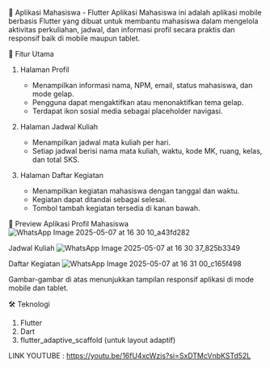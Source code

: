 📱 Aplikasi Mahasiswa - Flutter
Aplikasi Mahasiswa ini adalah aplikasi mobile berbasis Flutter yang dibuat untuk membantu mahasiswa dalam mengelola aktivitas perkuliahan, jadwal, dan informasi profil secara praktis dan responsif baik di mobile maupun tablet.

🚀 Fitur Utama
1. Halaman Profil
   - Menampilkan informasi nama, NPM, email, status mahasiswa, dan mode gelap.
   - Pengguna dapat mengaktifkan atau menonaktifkan tema gelap.
   - Terdapat ikon sosial media sebagai placeholder navigasi.

2. Halaman Jadwal Kuliah
   - Menampilkan jadwal mata kuliah per hari.
   - Setiap jadwal berisi nama mata kuliah, waktu, kode MK, ruang, kelas, dan total SKS.

3. Halaman Daftar Kegiatan
   - Menampilkan kegiatan mahasiswa dengan tanggal dan waktu.
   - Kegiatan dapat ditandai sebagai selesai.
   - Tombol tambah kegiatan tersedia di kanan bawah.

📸 Preview Aplikasi
Profil Mahasiswa 
![WhatsApp Image 2025-05-07 at 16 30 10_a43fd282](https://github.com/user-attachments/assets/ca391286-e059-4ce3-8102-0db81131fc3b)

Jadwal Kuliah
![WhatsApp Image 2025-05-07 at 16 30 37_825b3349](https://github.com/user-attachments/assets/9e33247a-1258-4fa2-8b5c-e5ff81915c6d)

Daftar Kegiatan
![WhatsApp Image 2025-05-07 at 16 31 00_c165f498](https://github.com/user-attachments/assets/697748ea-be5b-4162-be1a-ad3cf58401b1)


Gambar-gambar di atas menunjukkan tampilan responsif aplikasi di mode mobile dan tablet.

🛠 Teknologi
1. Flutter
2. Dart
3. flutter_adaptive_scaffold (untuk layout adaptif)

LINK YOUTUBE : https://youtu.be/16fU4xcWzis?si=SxDTMcVnbKSTd52L
